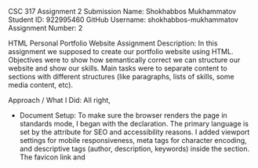 CSC 317 Assignment 2 Submission
Name: Shokhabbos Mukhammatov
Student ID: 922995460
GitHub Username: shokhabbos-mukhammatov
Assignment Number: 2

HTML Personal Portfolio Website Assignment
Description:
In this assignment we supposed to create our portfolio website using HTML. Objectives were to show how semantically correct we can structure our website and show our skills. Main tasks 
were to separate content to sections with different structures (like paragraphs, lists of skills, some media content, etc). 

Approach / What I Did:
All right,
* Document Setup:
  To make sure the browser renders the page in standards mode, I began with the <!DOCTYPE html> declaration.
  The primary language is set by the <html lang="en"> attribute for SEO and accessibility reasons.
  I added viewport settings for mobile responsiveness, meta tags for character encoding, and descriptive tags (author, description, keywords) inside the <head> section. 
  The favicon link and <title> finish the fundamental configuration required for a page to be easily recognized in browser tabs and bookmarks.

* Next is Header Structure:
  I used the semantic <header> tag to group the introductory section: a main heading (<h1>), profile picture, SFSU logo, and a short paragraph about my background.
  This approach clarifies where the page’s main identity and overview are located.
  Using <h1> ensures that assistive technologies and search engines identify the content’s primary title.
  And of course, putting images there also makes it easier for visitors to immediately connect the images to my affiliation and identity.

* When it comes to body, there are 3 parts: Navigation, Main content and Footer:
  The <nav> element has an ordered list (<ol>) of anchor links that lead to different parts of the page, like Skills, Projects, and About.
  The main navigation sections of the website are easily understood by both users and screen readers thanks to this semantic use of <nav>.
  
  The <main> tag holds the core content, divided into logical <section> elements.
  Each section (About, Projects, Skills, Education) is labeled with a heading (<h2>) to create a clear structure.
  Inside the Projects section, I wrapped each project in an <article> tag to highlight each as a standalone piece of content.
  A live example is embedded using an <iframe>, giving visitors a direct look at one of my projects without leaving the page, for now it's my first made portfolio (I made it outside scope of the class).

  I grouped last page elements, such as the contact section and a short form for direct messages, using the <footer> tag at the end of the HTML.
  To make it easier for visitors to get in touch with me, the contact section includes links to my email, GitHub, and LinkedIn in addition to a submission form.
  Also, to indicate a ownership, a copyright notice is positioned at the bottom. Both readers and search engines can better grasp that these details mark the end of the page thanks to this layout convention.

 Additionally, I used <br> to make spacing, it is needed for showing that navigation through website works. Otherwise, with no gap it is challenging to notice any navigation though the page.
